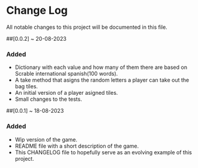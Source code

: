 # Change Log
All notable changes to this project will be documented in this file.

##[0.0.2] ~ 20-08-2023
### Added
- Dictionary with each value and how many of them there are based on Scrable international spanish(100 words).
- A take method that asigns the random letters a player can take out the bag tiles.
- An initial version of a player asigned tiles.
- Small changes to the tests.

##[0.0.1] ~ 18-08-2023

### Added
- Wip version of the game.
- README file with a short description of the game.
- This CHANGELOG file to hopefully serve as an evolving example of this project.
